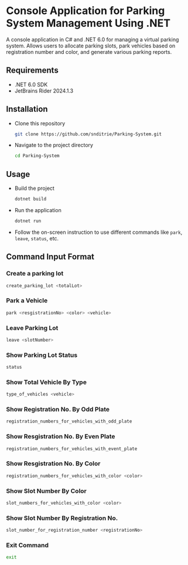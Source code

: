 # Console Application for Parking System Management Using .NET

A console application in C# and .NET 6.0 for managing a virtual parking system. Allows users to allocate parking slots, park vehicles based on registration number and color, and generate various parking reports.

## Requirements
- .NET 6.0 SDK
- JetBrains Rider 2024.1.3

## Installation
- Clone this repository
  ```bash
  git clone https://github.com/snditrie/Parking-System.git
  ```
- Navigate to the project directory
  ```bash
  cd Parking-System
  ```

## Usage
- Build the project
  ```bash
  dotnet build
  ```
- Run the application
  ```bash
  dotnet run
  ```
- Follow the on-screen instruction to use different commands like `park`, `leave`, `status`, etc.

## Command Input Format
### Create a parking lot
```bash
create_parking_lot <totalLot>
```
### Park a Vehicle
```bash
park <resgistrationNo> <color> <vehicle>
```
### Leave Parking Lot
```bash
leave <slotNumber>
```
### Show Parking Lot Status
```bash
status
```
### Show Total Vehicle By Type
```bash
type_of_vehicles <vehicle>
```
### Show Registration No. By Odd Plate
```bash
registration_numbers_for_vehicles_with_odd_plate
```
### Show Resgistration No. By Even Plate
```bash
registration_numbers_for_vehicles_with_event_plate
```
### Show Resgistration No. By Color
```bash
registration_numbers_for_vehicles_with_color <color>
```
### Show Slot Number By Color
```bash
slot_numbers_for_vehicles_with_color <color>
```
### Show Slot Number By Registration No.
```bash
slot_number_for_registration_number <registrationNo>
```
### Exit Command
```bash
exit
```
